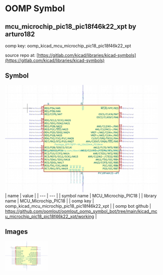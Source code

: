 # OOMP Symbol  
## mcu_microchip_pic18_pic18f46k22_xpt  by arturo182  
  
oomp key: oomp_kicad_mcu_microchip_pic18_pic18f46k22_xpt  
  
source repo at: [https://gitlab.com/kicad/libraries/kicad-symbols](https://gitlab.com/kicad/libraries/kicad-symbols)  
## Symbol  
  
[![working.png](working_600.png)](working.png)  
| name | value | 
| --- | --- | 
| symbol name | MCU_Microchip_PIC18 | 
| library name | MCU_Microchip_PIC18 | 
| oomp key | oomp_kicad_mcu_microchip_pic18_pic18f46k22_xpt | 
| oomp bot github | https://github.com/oomlout/oomlout_oomp_symbol_bot/tree/main/kicad_mcu_microchip_pic18_pic18f46k22_xpt/working | 
## Images  
  
[![working.png](working_140.png)](working.png)  
